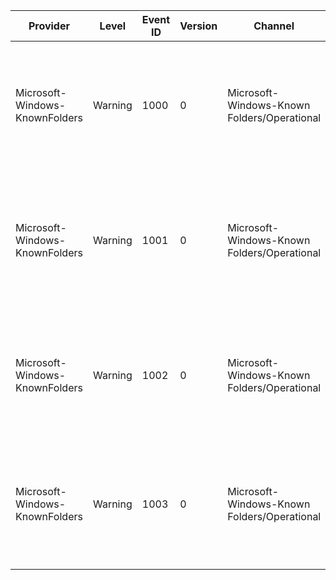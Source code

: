 Provider                        |  Level    |  Event ID  |  Version  |  Channel                                      |  Task  |  Opcode  |  Keyword  |  Message
--------------------------------|-----------|------------|-----------|-----------------------------------------------|--------|----------|-----------|--------------------------------------------------------------------------------------------------
Microsoft-Windows-KnownFolders  |  Warning  |  1000      |  0        |  Microsoft-Windows-Known Folders/Operational  |        |          |           |  Error {hrError} occurred while creating known folder {FolderId} with path '{Path}'.
Microsoft-Windows-KnownFolders  |  Warning  |  1001      |  0        |  Microsoft-Windows-Known Folders/Operational  |        |          |           |  Error {hrError} occurred while initialising known folder {FolderId} with ini file path '{Path}'.
Microsoft-Windows-KnownFolders  |  Warning  |  1002      |  0        |  Microsoft-Windows-Known Folders/Operational  |        |          |           |  Error {hrError} occurred while verifying known folder {FolderId} with path '{Path}'.
Microsoft-Windows-KnownFolders  |  Warning  |  1003      |  0        |  Microsoft-Windows-Known Folders/Operational  |        |          |           |  Error {hrError} occurred while initialising known folder {FolderId} with path '{Path}'.